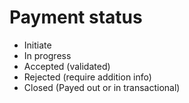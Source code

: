 # Payment status

* Initiate
* In progress
* Accepted (validated)
* Rejected (require addition info)
* Closed (Payed out or in transactional)